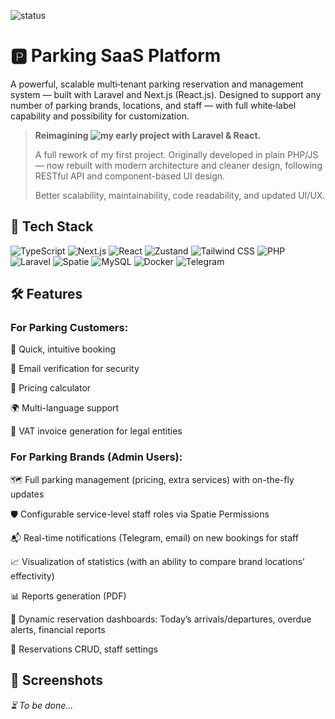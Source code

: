 ![status](https://img.shields.io/badge/status-work_in_progress-yellow)

# 🅿️ Parking SaaS Platform

A powerful, scalable multi‑tenant parking reservation and management system — built with Laravel and Next.js (React.js). Designed to support any number of parking brands, locations, and staff — with full white‑label capability and possibility for customization.


> **Reimagining ![my early project](https://github.com/miletovaa/r1parking) with Laravel & React.**
>
> A full rework of my first project. Originally developed in plain PHP/JS — now rebuilt with modern architecture and cleaner design, following RESTful API and component-based UI design.
>
> Better scalability, maintainability, code readability, and updated UI/UX.

## 🔧 Tech Stack

![TypeScript](https://img.shields.io/badge/TypeScript-3178C6?style=for-the-badge&logo=typescript&logoColor=white)
![Next.js](https://img.shields.io/badge/Next.js-000000?style=for-the-badge&logo=nextdotjs&logoColor=white)
![React](https://img.shields.io/badge/React.js-20232A?style=for-the-badge&logo=react&logoColor=61DAFB)
![Zustand](https://img.shields.io/badge/Zustand-423f36?style=for-the-badge&logo=zustand&logoColor=white)
![Tailwind CSS](https://img.shields.io/badge/Tailwind-38B2AC?style=for-the-badge&logo=tailwindcss&logoColor=white)
![PHP](https://img.shields.io/badge/PHP-777BB4?style=for-the-badge&logo=php&logoColor=white)
![Laravel](https://img.shields.io/badge/Laravel-F72C1F?style=for-the-badge&logo=laravel&logoColor=white)
![Spatie](https://img.shields.io/badge/Spatie-08122E?style=for-the-badge&logo=laravel&logoColor=red)
![MySQL](https://img.shields.io/badge/MySQL-00758F?style=for-the-badge&logo=mysql&logoColor=white)
![Docker](https://img.shields.io/badge/Docker-2496ED?style=for-the-badge&logo=docker&logoColor=white)
![Telegram](https://img.shields.io/badge/Telegram%20Bot%20API-26A5E4?style=for-the-badge&logo=telegram&logoColor=white)


## 🛠️ Features

### For Parking Customers:

  🧭  Quick, intuitive booking
  
  📧  Email verification for security
  
  🧮  Pricing calculator
  
  🌍  Multi-language support
  
  🧾  VAT invoice generation for legal entities


### For Parking Brands (Admin Users):

  🗺️  Full parking management (pricing, extra services) with on-the-fly updates
  
  🛡️  Configurable service-level staff roles via Spatie Permissions
  
  📬  Real-time notifications (Telegram, email) on new bookings for staff
  
  📈  Visualization of statistics (with an ability to compare brand locations’ effectivity)
  
  📊  Reports generation (PDF)
  
  📅  Dynamic reservation dashboards: Today’s arrivals/departures, overdue alerts, financial reports
  
  📝  Reservations CRUD, staff settings
  <!-- Mass booking import via mailbox parsing -->


## 📸 Screenshots

*⏳ To be done...*
